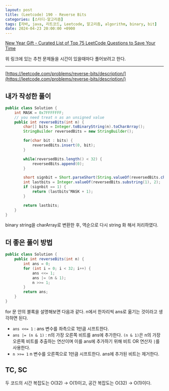 ```yaml
---
layout: post
title: (Leetcode) 190 - Reverse Bits
categories: [스터디-알고리즘]
tags: [자바, java, 리트코드, Leetcode, 알고리즘, algorithm, binary, bit]
date: 2024-04-23 20:00:00 +0900
---
```


[New Year Gift - Curated List of Top 75 LeetCode Questions to Save Your Time](https://www.teamblind.com/post/New-Year-Gift---Curated-List-of-Top-75-LeetCode-Questions-to-Save-Your-Time-OaM1orEU)

위 링크에 있는 추천 문제들을 시간이 있을때마다 풀어보려고 한다.

---

[https://leetcode.com/problems/reverse-bits/description/](https://leetcode.com/problems/reverse-bits/description/)

## 내가 작성한 풀이

```java
public class Solution {
    int MASK = 0x7FFFFFFF;
    // you need treat n as an unsigned value
    public int reverseBits(int n) {
        char[] bits = Integer.toBinaryString(n).toCharArray();
        StringBuilder reversedBits = new StringBuilder();

        for(char bit : bits) {
            reversedBits.insert(0, bit);
        }

        while(reversedBits.length() < 32) {
            reversedBits.append(0);
        }

        short signbit = Short.parseShort(String.valueOf(reversedBits.charAt(0)));
        int lastbits = Integer.valueOf(reversedBits.substring(1), 2);
        if (signbit == 1) {
            return (lastbits^MASK + 1);
        }

        return lastbits;
    }
}
```

binary string을 charArray로 변환한 후, 역순으로 다시 string 화 해서 처리하였다.

## 더 좋은 풀이 방법

```java
public class Solution {
    public int reverseBits(int n) {
        int ans = 0;
        for (int i = 0; i < 32; i++) {
            ans <<= 1;
            ans |= (n & 1);
            n >>= 1;
        }
        return ans;
    }
}
```

for 문 안의 블록을 설명해보면 다음과 같다. n에서 한자리씩 ans로 옮기는 것이라고 생각하면 된다.

- `ans <<= 1` : ans 변수를 좌측으로 1만큼 시프트한다.
- `ans |= (n & 1)` : n의 가장 오른쪽 비트를 ans에 추가한다. `(n & 1)`은 n의 가장 오른쪽 비트를 추출하는 연산이며 이를 ans에 추가하기 위해 비트 OR 연산자 `|`를 사용한다.
- `n >>= 1` n 변수를 오른쪽으로 1만큼 시프트한다. ans에 추가된 비트는 제거한다.

## TC, SC

두 코드의 시간 복잡도는 O(32) → O(1)이고, 공간 복잡도는 O(32) → O(1)이다.
